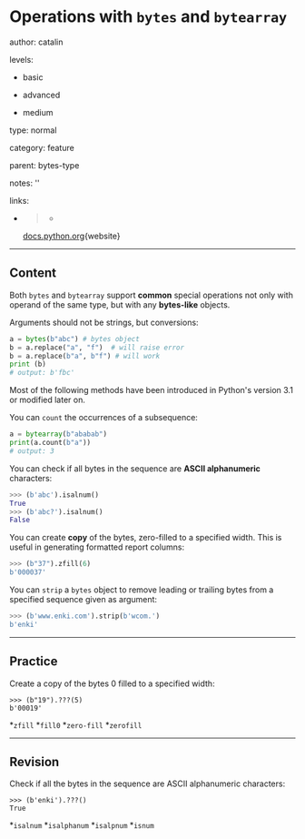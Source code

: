 # Operations with `bytes` and `bytearray`
author: catalin

levels:

  - basic

  - advanced

  - medium

type: normal

category: feature

parent: bytes-type

notes: ''

links:

  - >-
    [docs.python.org](https://docs.python.org/3.5/library/stdtypes.html#bytes-and-bytearray-operations){website}

---
## Content

Both `bytes` and `bytearray` support **common** special operations not only with operand of the same type, but with any **bytes-like** objects.

Arguments should not be strings, but conversions:
```python
a = bytes(b"abc") # bytes object
b = a.replace("a", "f")  # will raise error
b = a.replace(b"a", b"f") # will work
print (b)
# output: b'fbc'
```

Most of the following methods have been introduced in Python's version 3.1 or modified later on.

You can `count` the occurrences of a subsequence:
```python
a = bytearray(b"ababab")
print(a.count(b"a"))
# output: 3
```

You can check if all bytes in the sequence are **ASCII alphanumeric** characters:
```python
>>> (b'abc').isalnum()
True
>>> (b'abc?').isalnum()
False
```
You can create **copy** of the bytes, zero-filled to a specified width. This is useful in generating formatted report columns:
```python
>>> (b"37").zfill(6)
b'000037'
```
You can `strip` a `bytes` object to remove leading or trailing bytes from a specified sequence given as argument:
```python
>>> (b'www.enki.com').strip(b'wcom.')
b'enki'
```

---
## Practice

Create a copy of the bytes 0 filled to a specified width:

```
>>> (b"19").???(5)
b'00019'
```

*`zfill`
*`fill0`
*`zero-fill`
*`zerofill`

---
## Revision

Check if all the bytes in the sequence are ASCII alphanumeric characters:

```
>>> (b'enki').???()
True
```

*`isalnum`
*`isalphanum`
*`isalpnum`
*`isnum`
